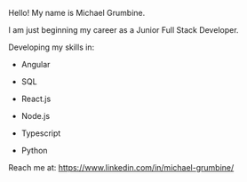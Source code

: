 Hello! My name is Michael Grumbine.

I am just beginning my career as a Junior Full Stack Developer.

Developing my skills in:

-  Angular

-  SQL

-  React.js

-  Node.js

-  Typescript

-  Python

Reach me at:
https://www.linkedin.com/in/michael-grumbine/

<!---
ancalagon623/ancalagon623 is a ✨ special ✨ repository because its `README.md` (this file) appears on your GitHub profile.
You can click the Preview link to take a look at your changes.
--->
